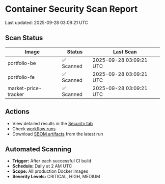 # Container Security Scan Report

Last updated: 2025-09-28 03:09:21 UTC

## Scan Status

| Image | Status | Last Scan |
|-------|--------|-----------|
| portfolio-be | ✅ Scanned | 2025-09-28 03:09:21 UTC |
| portfolio-fe | ✅ Scanned | 2025-09-28 03:09:21 UTC |
| market-price-tracker | ✅ Scanned | 2025-09-28 03:09:21 UTC |

## Actions

- View detailed results in the [Security tab](https://github.com/ktenman/portfolio/security/code-scanning)
- Check [workflow runs](https://github.com/ktenman/portfolio/actions/workflows/trivy-scan.yml)
- Download [SBOM artifacts](https://github.com/ktenman/portfolio/actions/workflows/trivy-scan.yml) from the latest run

## Automated Scanning

- **Trigger:** After each successful CI build
- **Schedule:** Daily at 2 AM UTC
- **Scope:** All production Docker images
- **Severity Levels:** CRITICAL, HIGH, MEDIUM

